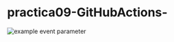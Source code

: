 # practica09-GitHubActions-

![example event parameter](https://github.com/github/docs/actions/workflows/main.yml/badge.svg?event=push)
